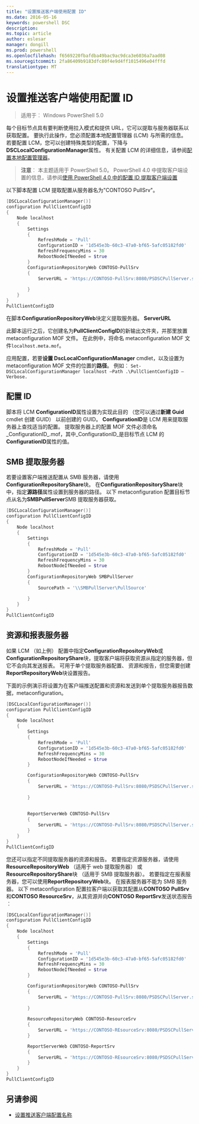 ```yaml
---
title: "设置推送客户端使用配置 ID"
ms.date: 2016-05-16
keywords: powershell DSC
description: 
ms.topic: article
author: eslesar
manager: dongill
ms.prod: powershell
ms.openlocfilehash: f6569220fbafdba49bac9ac9dca3e6036a7aad08
ms.sourcegitcommit: 2fa86409b9183dfc80f4e9d4ff1015496e04fffd
translationtype: MT
---
```

# 设置推送客户端使用配置 ID

> 适用于︰ Windows PowerShell 5.0

每个目标节点具有要判断使用拉入模式和提供 URL，它可以提取与服务器联系以获取配置。 要执行此操作，您必须配置本地配置管理器 (LCM) 与所需的信息。 若要配置 LCM，您可以创建特殊类型的配置，下降与**DSCLocalConfigurationManager**属性。 有关配置 LCM 的详细信息，请参阅[配置本地配置管理器](metaConfig.md)。

> **注意**︰ 本主题适用于 PowerShell 5.0。 PowerShell 4.0 中提取客户端设置的信息，请参阅[使用 PowerShell 4.0 中的配置 ID 提取客户端设置](pullClientConfigID4.md)

以下脚本配置 LCM 提取配置从服务器名为"CONTOSO PullSrv"。

```powershell
[DSCLocalConfigurationManager()]
configuration PullClientConfigID
{
    Node localhost
    {
        Settings
        {
            RefreshMode = 'Pull'
            ConfigurationID = '1d545e3b-60c3-47a0-bf65-5afc05182fd0'
            RefreshFrequencyMins = 30 
            RebootNodeIfNeeded = $true
        }
        ConfigurationRepositoryWeb CONTOSO-PullSrv
        {
            ServerURL = 'https://CONTOSO-PullSrv:8080/PSDSCPullServer.svc'
            
        }      
    }
}
PullClientConfigID
```

在脚本**ConfigurationRepositoryWeb**块定义提取服务器。 **ServerURL**

此脚本运行之后，它创建名为**PullClientConfigID**的新输出文件夹，并那里放置 metaconfiguration MOF 文件。 在此例中，将命名 metaconfiguration MOF 文件`localhost.meta.mof`。

应用配置，若要**设置 DscLocalConfigurationManager** cmdlet，以及设置为 metaconfiguration MOF 文件的位置的**路径**。 例如︰ `Set-DSCLocalConfigurationManager localhost –Path .\PullClientConfigID –Verbose.`

## 配置 ID

脚本将 LCM **ConfigurationID**属性设置为实现此目的 （您可以通过**新建 Guid** cmdlet 创建 GUID） 以前创建的 GUID。 **ConfigurationID**是 LCM 用来提取服务器上查找适当的配置。 提取服务器上的配置 MOF 文件必须命名_ConfigurationID_.mof，其中_ConfigurationID_是目标节点 LCM 的**ConfigurationID**属性的值。

## SMB 提取服务器

若要设置客户端推送配置从 SMB 服务器，请使用**ConfigurationRepositoryShare**块。 在**ConfigurationRepositoryShare**块中，指定**源路径**属性设置到服务器的路径。 以下 metaconfiguration 配置目标节点从名为**SMBPullServer**SMB 提取服务器获取。

```powershell
[DSCLocalConfigurationManager()]
configuration PullClientConfigID
{
    Node localhost
    {
        Settings
        {
            RefreshMode = 'Pull'
            ConfigurationID = '1d545e3b-60c3-47a0-bf65-5afc05182fd0'
            RefreshFrequencyMins = 30 
            RebootNodeIfNeeded = $true
        }
        ConfigurationRepositoryWeb SMBPullServer
        {
            SourcePath = '\\SMBPullServer\PullSource'
            
        }     
    }
}
PullClientConfigID
```

## 资源和报表服务器

如果 LCM （如上例） 配置中指定**ConfigurationRepositoryWeb**或**ConfigurationRepositoryShare**块，提取客户端将获取资源从指定的服务器，但它不会向其发送报表。 可用于单个提取服务器配置、 资源和报告，但您需要创建**ReportRepositoryWeb**块设置报告。 

下面的示例演示将设置为在客户端推送配置和资源和发送到单个提取服务器报告数据，metaconfiguration。

```powershell
[DSCLocalConfigurationManager()]
configuration PullClientConfigID
{
    Node localhost
    {
        Settings
        {
            RefreshMode = 'Pull'
            ConfigurationID = '1d545e3b-60c3-47a0-bf65-5afc05182fd0'
            RefreshFrequencyMins = 30 
            RebootNodeIfNeeded = $true
        }

        ConfigurationRepositoryWeb CONTOSO-PullSrv
        {
            ServerURL = 'https://CONTOSO-PullSrv:8080/PSDSCPullServer.svc'
            
        }
        
        
        ReportServerWeb CONTOSO-PullSrv
        {
            ServerURL = 'https://CONTOSO-PullSrv:8080/PSDSCPullServer.svc'
        }
    }
}
PullClientConfigID
```

您还可以指定不同提取服务器的资源和报告。 若要指定资源服务器，请使用**ResourceRepositoryWeb** （适用于 web 提取服务器） 或**ResourceRepositoryShare**块 （适用于 SMB 提取服务器）。
若要指定在报表服务器，您可以使用**ReportRepositoryWeb**块。 在报表服务器不能为 SMB 服务器。
以下 metaconfiguration 配置拉客户端以获取其配置从**CONTOSO PullSrv**和**CONTOSO ResourceSrv**，从其资源并向**CONTOSO ReportSrv**发送状态报告︰

```powershell
[DSCLocalConfigurationManager()]
configuration PullClientConfigID
{
    Node localhost
    {
        Settings
        {
            RefreshMode = 'Pull'
            ConfigurationID = '1d545e3b-60c3-47a0-bf65-5afc05182fd0'
            RefreshFrequencyMins = 30 
            RebootNodeIfNeeded = $true
        }

        ConfigurationRepositoryWeb CONTOSO-PullSrv
        {
            ServerURL = 'https://CONTOSO-PullSrv:8080/PSDSCPullServer.svc'
            
        }
        
        ResourceRepositoryWeb CONTOSO-ResourceSrv
        {
            ServerURL = 'https://CONTOSO-REsourceSrv:8080/PSDSCPullServer.svc'
        }

        ReportServerWeb CONTOSO-ReportSrv
        {
            ServerURL = 'https://CONTOSO-REsourceSrv:8080/PSDSCPullServer.svc'
        }
    }
}
PullClientConfigID
```

## 另请参阅

* [设置推送客户端配置名称](pullClientConfigNames.md)

